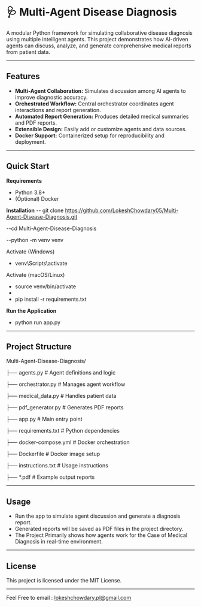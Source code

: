 # 🩺 Multi-Agent Disease Diagnosis

A modular Python framework for simulating collaborative disease diagnosis using multiple intelligent agents. This project demonstrates how AI-driven agents can discuss, analyze, and generate comprehensive medical reports from patient data.

---

## Features

- **Multi-Agent Collaboration:** Simulates discussion among AI agents to improve diagnostic accuracy.
- **Orchestrated Workflow:** Central orchestrator coordinates agent interactions and report generation.
- **Automated Report Generation:** Produces detailed medical summaries and PDF reports.
- **Extensible Design:** Easily add or customize agents and data sources.
- **Docker Support:** Containerized setup for reproducibility and deployment.

---

## Quick Start

**Requirements**
- Python 3.8+
- (Optional) Docker

**Installation**
-- git clone https://github.com/LokeshChowdary05/Multi-Agent-Disease-Diagnosis.git

--cd Multi-Agent-Disease-Diagnosis

--python -m venv venv

Activate (Windows)
 - venv\Scripts\activate

Activate (macOS/Linux)
 - source venv/bin/activate
 - 
 - pip install -r requirements.txt


**Run the Application**

- python run app.py


---

## Project Structure

Multi-Agent-Disease-Diagnosis/

├── agents.py                    # Agent definitions and logic

├── orchestrator.py              # Manages agent workflow

├── medical_data.py              # Handles patient data

├── pdf_generator.py             # Generates PDF reports

├── app.py                       # Main entry point

├── requirements.txt             # Python dependencies

├── docker-compose.yml           # Docker orchestration

├── Dockerfile                   # Docker image setup

├── instructions.txt             # Usage instructions

├── *.pdf                        # Example output reports


---

## Usage
- Run the app to simulate agent discussion and generate a diagnosis report.
- Generated reports will be saved as PDF files in the project directory.
- The Project Primarily shows how agents work for the Case of Medical Diagnosis in real-time environment.

---

## License

This project is licensed under the MIT License.

---

Feel Free to email : lokeshchowdary.pl@gmail.com
